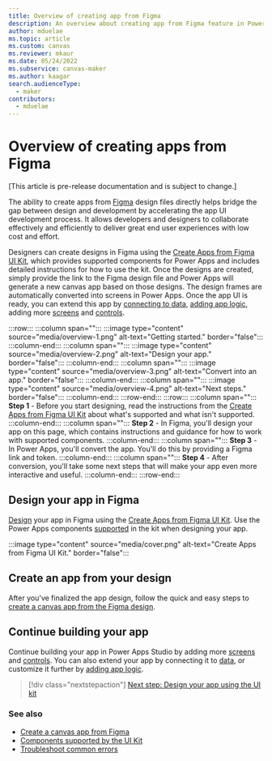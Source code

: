 ```yaml
---
title: Overview of creating app from Figma
description: An overview about creating app from Figma feature in Power Apps.
author: mduelae
ms.topic: article
ms.custom: canvas
ms.reviewer: mkaur
ms.date: 05/24/2022
ms.subservice: canvas-maker
ms.author: kaagar
search.audienceType: 
  - maker
contributors:
  - mduelae
---
```


# Overview of creating apps from Figma

[This article is pre-release documentation and is subject to change.]

The ability to create apps from [Figma](https://www.figma.com/) design files directly helps bridge the gap between design and development by accelerating the app UI development process. It allows developers and designers to collaborate effectively and efficiently to deliver great end user experiences with low cost and effort.

Designers can create designs in Figma using the [Create Apps from Figma UI Kit](https://go.microsoft.com/fwlink/?linkid=2193981), which provides supported components for Power Apps and includes detailed instructions for how to use the kit. Once the designs are created, simply provide the link to the Figma design file and Power Apps will generate a new canvas app based on those designs. The design frames are automatically converted into screens in Power Apps. Once the app UI is ready, you can extend this app by [connecting to data](../add-data-connection.md), [adding app logic](../working-with-formulas.md), adding more [screens](../add-screen-context-variables.md) and [controls](../add-configure-controls.md).

:::row:::
   :::column span="":::
      :::image type="content" source="media/overview-1.png" alt-text="Getting started." border="false":::
   :::column-end:::
   :::column span="":::
      :::image type="content" source="media/overview-2.png" alt-text="Design your app." border="false":::
   :::column-end:::
   :::column span="":::
      :::image type="content" source="media/overview-3.png" alt-text="Convert into an app." border="false":::
   :::column-end:::
   :::column span="":::
      :::image type="content" source="media/overview-4.png" alt-text="Next steps." border="false":::
   :::column-end:::
:::row-end:::
:::row:::
   :::column span="":::
      **Step 1** - Before you start designing, read the instructions from the [Create Apps from Figma UI Kit](https://go.microsoft.com/fwlink/?linkid=2193981) about what's supported and what isn't supported.
   :::column-end:::
   :::column span="":::
      **Step 2** - In Figma, you'll design your app on this page, which contains instructions and guidance for how to work with supported components.
   :::column-end:::
   :::column span="":::
      **Step 3** - In Power Apps, you'll convert the app. You'll do this by providing a Figma link and token.
   :::column-end:::
   :::column span="":::
      **Step 4** - After conversion, you'll take some next steps that will make your app even more interactive and useful.
   :::column-end:::
:::row-end:::


## Design your app in Figma

[Design](design-using-kit.md) your app in Figma using the [Create Apps from Figma UI Kit](https://go.microsoft.com/fwlink/?linkid=2193981). Use the Power Apps components [supported](supported-components.md) in the kit when designing your app.

:::image type="content" source="media/cover.png" alt-text="Create Apps from Figma UI Kit." border="false":::

## Create an app from your design

After you've finalized the app design, follow the quick and easy steps to [create a canvas app from the Figma design](create-app-from-figma.md).

## Continue building your app

Continue building your app in Power Apps Studio by adding more [screens](../add-screen-context-variables.md) and [controls](../add-configure-controls.md). You can also extend your app by connecting it to [data](../add-data-connection.md), or customize it further by [adding app logic](../working-with-formulas.md).

> [!div class="nextstepaction"]
> [Next step: Design your app using the UI kit ](design-using-kit.md)

### See also

- [Create a canvas app from Figma](create-app-from-figma.md)
- [Components supported by the UI Kit](supported-components.md)
- [Troubleshoot common errors](common-errors.md)
